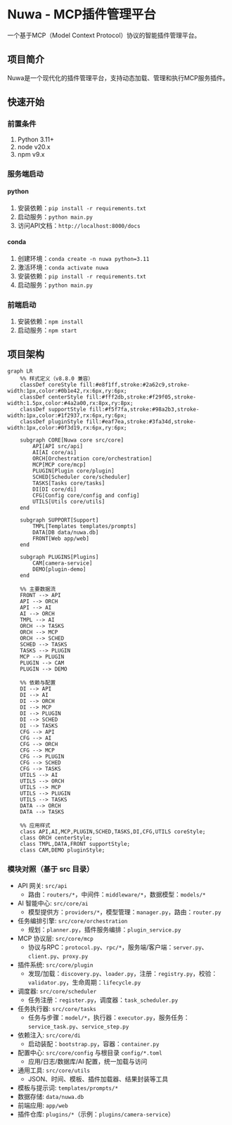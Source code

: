 # Nuwa - MCP插件管理平台

一个基于MCP（Model Context Protocol）协议的智能插件管理平台。

## 项目简介

Nuwa是一个现代化的插件管理平台，支持动态加载、管理和执行MCP服务插件。

## 快速开始

### 前置条件

1. Python 3.11+
2. node v20.x
3. npm v9.x

### 服务端启动

#### python

1. 安装依赖：`pip install -r requirements.txt`
2. 启动服务：`python main.py`
3. 访问API文档：`http://localhost:8000/docs`

#### conda

1. 创建环境：`conda create -n nuwa python=3.11`
2. 激活环境：`conda activate nuwa`
3. 安装依赖：`pip install -r requirements.txt`
4. 启动服务：`python main.py`

### 前端启动

1. 安装依赖：`npm install`
2. 启动服务：`npm start`

## 项目架构




```mermaid
graph LR
    %% 样式定义（v8.8.0 兼容）
    classDef coreStyle fill:#e8f1ff,stroke:#2a62c9,stroke-width:1px,color:#0b1e42,rx:6px,ry:6px;
    classDef centerStyle fill:#fff2db,stroke:#f29f05,stroke-width:1.5px,color:#4a2a00,rx:8px,ry:8px;
    classDef supportStyle fill:#f5f7fa,stroke:#98a2b3,stroke-width:1px,color:#1f2937,rx:6px,ry:6px;
    classDef pluginStyle fill:#eaf7ea,stroke:#3fa34d,stroke-width:1px,color:#0f3d19,rx:6px,ry:6px;

    subgraph CORE[Nuwa core src/core]
        API[API src/api]
        AI[AI core/ai]
        ORCH[Orchestration core/orchestration]
        MCP[MCP core/mcp]
        PLUGIN[Plugin core/plugin]
        SCHED[Scheduler core/scheduler]
        TASKS[Tasks core/tasks]
        DI[DI core/di]
        CFG[Config core/config and config]
        UTILS[Utils core/utils]
    end

    subgraph SUPPORT[Support]
        TMPL[Templates templates/prompts]
        DATA[DB data/nuwa.db]
        FRONT[Web app/web]
    end

    subgraph PLUGINS[Plugins]
        CAM[camera-service]
        DEMO[plugin-demo]
    end

    %% 主要数据流
    FRONT --> API
    API --> ORCH
    API --> AI
    AI --> ORCH
    TMPL --> AI
    ORCH --> TASKS
    ORCH --> MCP
    ORCH --> SCHED
    SCHED --> TASKS
    TASKS --> PLUGIN
    MCP --> PLUGIN
    PLUGIN --> CAM
    PLUGIN --> DEMO

    %% 依赖与配置
    DI --> API
    DI --> AI
    DI --> ORCH
    DI --> MCP
    DI --> PLUGIN
    DI --> SCHED
    DI --> TASKS
    CFG --> API
    CFG --> AI
    CFG --> ORCH
    CFG --> MCP
    CFG --> PLUGIN
    CFG --> SCHED
    CFG --> TASKS
    UTILS --> AI
    UTILS --> ORCH
    UTILS --> MCP
    UTILS --> PLUGIN
    UTILS --> TASKS
    DATA --> ORCH
    DATA --> TASKS

    %% 应用样式
    class API,AI,MCP,PLUGIN,SCHED,TASKS,DI,CFG,UTILS coreStyle;
    class ORCH centerStyle;
    class TMPL,DATA,FRONT supportStyle;
    class CAM,DEMO pluginStyle;
```

### 模块对照（基于 src 目录）

- API 网关: `src/api`
  - 路由：`routers/*`，中间件：`middleware/*`，数据模型：`models/*`
- AI 智能中心: `src/core/ai`
  - 模型提供方：`providers/*`，模型管理：`manager.py`，路由：`router.py`
- 任务编排引擎: `src/core/orchestration`
  - 规划：`planner.py`，插件服务编排：`plugin_service.py`
- MCP 协议层: `src/core/mcp`
  - 协议与RPC：`protocol.py`、`rpc/*`，服务端/客户端：`server.py`、`client.py`、`proxy.py`
- 插件系统: `src/core/plugin`
  - 发现/加载：`discovery.py`、`loader.py`，注册：`registry.py`，校验：`validator.py`，生命周期：`lifecycle.py`
- 调度器: `src/core/scheduler`
  - 任务注册：`register.py`，调度器：`task_scheduler.py`
- 任务执行器: `src/core/tasks`
  - 任务与步骤：`model/*`，执行器：`executor.py`，服务任务：`service_task.py`、`service_step.py`
- 依赖注入: `src/core/di`
  - 启动装配：`bootstrap.py`，容器：`container.py`
- 配置中心: `src/core/config` 与根目录 `config/*.toml`
  - 应用/日志/数据库/AI 配置，统一加载与访问
- 通用工具: `src/core/utils`
  - JSON、时间、模板、插件加载器、结果封装等工具
- 模板与提示词: `templates/prompts/*`
- 数据存储: `data/nuwa.db`
- 前端应用: `app/web`
- 插件仓库: `plugins/*`（示例：`plugins/camera-service`）





